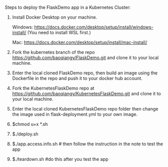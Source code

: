 Steps to deploy the FlaskDemo app in a Kubernetes Cluster:
1. Install Docker Desktop on your machine.
   
    Windows: https://docs.docker.com/desktop/setup/install/windows-install/     (You need to install WSL first.)

    Mac: https://docs.docker.com/desktop/setup/install/mac-install/
 
3.  Fork the kubernetes branch of the repo https://github.com/baoqiangy/FlaskDemo.git and clone it to your local machine.
4.  Enter the local cloned FlaskDemo repo, then build an image using the Dockerfile in the repo and push it to your docker hub account.
5.  Fork the KubernetesFlaskDemo repo at https://github.com/baoqiangy/KubernetesFlaskDemo.git and clone it to your local machine.
6.  Enter the local cloned KubernetesFlaskDemo repo folder then change the image used in flask-deployment.yml to your own image.
7.  $chmod u+x *.sh
8.  $./deploy.sh
9.  $./app.access.info.sh    # then follow the instruction in the note to test the app
10. $./teardown.sh     #do this after you test the app
